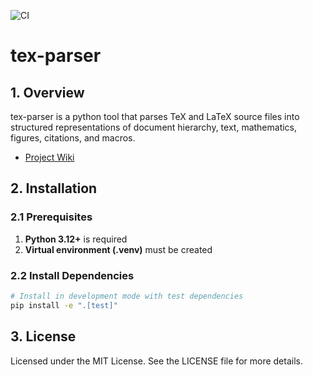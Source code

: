 ![CI](https://github.com/gradhouse/tex-parser/actions/workflows/ci.yml/badge.svg)

# tex-parser

## 1. Overview

tex-parser is a python tool that parses TeX and LaTeX source files into structured representations of document hierarchy, text, mathematics, figures, citations, and macros.

- [Project Wiki](https://github.com/gradhouse/tex-parser/wiki)

## 2. Installation

### 2.1 Prerequisites

1. **Python 3.12+** is required
2. **Virtual environment (.venv)** must be created

### 2.2 Install Dependencies

```bash
# Install in development mode with test dependencies
pip install -e ".[test]"
```

## 3. License

Licensed under the MIT License. See the LICENSE file for more details.

